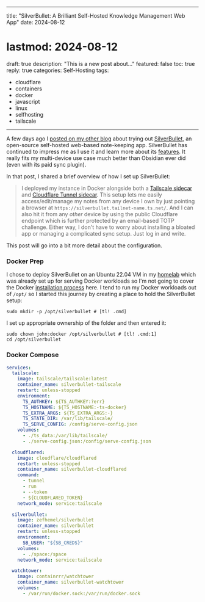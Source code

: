 ---
title: "SilverBullet: A Brilliant Self-Hosted Knowledge Management Web App"
date: 2024-08-12
# lastmod: 2024-08-12
draft: true
description: "This is a new post about..."
featured: false
toc: true
reply: true
categories: Self-Hosting
tags:
  - cloudflare
  - containers
  - docker
  - javascript
  - linux
  - selfhosting
  - tailscale
  ---

A few days ago I [posted on my other blog](https://srsbsns.lol/is-silverbullet-the-note-keeping-silver-bullet/) about trying out [SilverBullet](https://silverbullet.md), an open-source self-hosted web-based note-keeping app. SilverBullet has continued to impress me as I use it and learn more about its [features](https://silverbullet.md/SilverBullet@1992). It really fits my multi-device use case much better than Obsidian ever did (even with its paid sync plugin).

In that post, I shared a brief overview of how I set up SilverBullet:

> I deployed my instance in Docker alongside both a [Tailscale sidecar](/tailscale-serve-docker-compose-sidecar/) and [Cloudflare Tunnel sidecar](/publish-services-cloudflare-tunnel/). This setup lets me easily access/edit/manage my notes from any device I own by just pointing a browser at `https://silverbullet.tailnet-name.ts.net/`. And I can also hit it from any *other* device by using the public Cloudflare endpoint which is further protected by an email-based TOTP challenge. Either way, I don't have to worry about installing a bloated app or managing a complicated sync setup. Just log in and write.

This post will go into a bit more detail about the configuration.

### Docker Prep
I chose to deploy SilverBullet on an Ubuntu 22.04 VM in my [homelab](/homelab/) which was already set up for serving Docker workloads so I'm not going to cover the Docker [installation process](https://docs.docker.com/engine/install/ubuntu/) here. I tend to run my Docker workloads out of `/opt/` so I started this journey by creating a place to hold the SilverBullet setup:

```shell
sudo mkdir -p /opt/silverbullet # [tl! .cmd]
```

I set up appropriate ownership of the folder and then entered it:

```shell
sudo chown john:docker /opt/silverbullet # [tl! .cmd:1]
cd /opt/silverbullet
```

### Docker Compose

```yaml
services:
  tailscale:
    image: tailscale/tailscale:latest
    container_name: silverbullet-tailscale
    restart: unless-stopped
    environment:
      TS_AUTHKEY: ${TS_AUTHKEY:?err}
      TS_HOSTNAME: ${TS_HOSTNAME:-ts-docker}
      TS_EXTRA_ARGS: ${TS_EXTRA_ARGS:-}
      TS_STATE_DIR: /var/lib/tailscale/
      TS_SERVE_CONFIG: /config/serve-config.json
    volumes:
      - ./ts_data:/var/lib/tailscale/
      - ./serve-config.json:/config/serve-config.json

  cloudflared:
    image: cloudflare/cloudflared
    restart: unless-stopped
    container_name: silverbullet-cloudflared
    command:
      - tunnel
      - run
      - --token
      - ${CLOUDFLARED_TOKEN}
    network_mode: service:tailscale

  silverbullet:
    image: zefhemel/silverbullet
    container_name: silverbullet
    restart: unless-stopped
    environment:
      SB_USER: "${SB_CREDS}"
    volumes:
      - ./space:/space
    network_mode: service:tailscale

  watchtower:
    image: containrrr/watchtower
    container_name: silverbullet-watchtower
    volumes:
      - /var/run/docker.sock:/var/run/docker.sock
```
